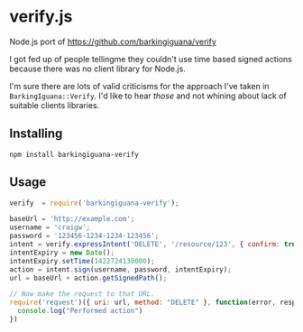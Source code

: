# verify.js

Node.js port of https://github.com/barkingiguana/verify

I got fed up of people tellingme they couldn't use time based signed
actions because there was no client library for Node.js.

I'm sure there are lots of valid criticisms for the approach I've taken in
`BarkingIguana::Verify`. I'd like to hear *those* and not whining about
lack of suitable clients libraries.

## Installing

```
npm install barkingiguana-verify
```

## Usage

```javascript
verify  = require('barkingiguana-verify');

baseUrl = 'http://example.com';
username = 'craigw';
password = '123456-1234-1234-123456';
intent = verify.expressIntent('DELETE', '/resource/123', { confirm: true });
intentExpiry = new Date();
intentExpiry.setTime(1422724138000);
action = intent.sign(username, password, intentExpiry);
url = baseUrl + action.getSignedPath();

// Now make the request to that URL.
require('request')({ uri: url, method: "DELETE" }, function(error, response, body) {
  console.log("Performed action")
})
```
